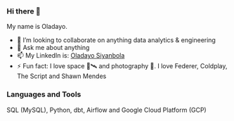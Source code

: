 ### Hi there 👋

 My name is Oladayo.

- 👯 I’m looking to collaborate on anything data analytics & engineering
- 💬 Ask me about anything
- 📫 My LinkedIn is: [Oladayo Siyanbola](https://www.linkedin.com/in/oladayosiyanbola/) 
- ⚡ Fun fact: I love space 🚀🛰 and photography 📸.
                I love Federer, Coldplay, The Script and Shawn Mendes

### Languages and Tools

SQL (MySQL), Python, dbt, Airflow and Google Cloud Platform (GCP)
